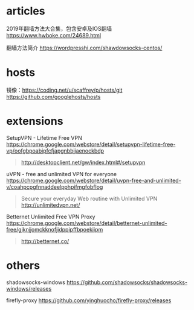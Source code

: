 
# articles

2019年翻墙方法大合集，包含安卓及IOS翻墙 https://www.hwboke.com/24689.html

翻墙方法简介 https://wordpresshi.com/shawdowsocks-centos/


# hosts

镜像：https://coding.net/u/scaffrey/p/hosts/git https://github.com/googlehosts/hosts

# extensions

SetupVPN - Lifetime Free VPN https://chrome.google.com/webstore/detail/setupvpn-lifetime-free-vp/oofgbpoabipfcfjapgnbbjjaenockbdp
> http://desktopclient.net/gw/index.html#/setupvpn

uVPN - free and unlimited VPN for everyone https://chrome.google.com/webstore/detail/uvpn-free-and-unlimited-v/coahpcpgfnnaddeelpphpifmgfobflog
> Secure your everyday Web routine with Unlimited VPN http://unlimitedvpn.net/

Betternet Unlimited Free VPN Proxy https://chrome.google.com/webstore/detail/betternet-unlimited-free/gjknjjomckknofjidppipffbpoekiipm
> http://betternet.co/

# others

shadowsocks-windows https://github.com/shadowsocks/shadowsocks-windows/releases

firefly-proxy https://github.com/yinghuocho/firefly-proxy/releases
